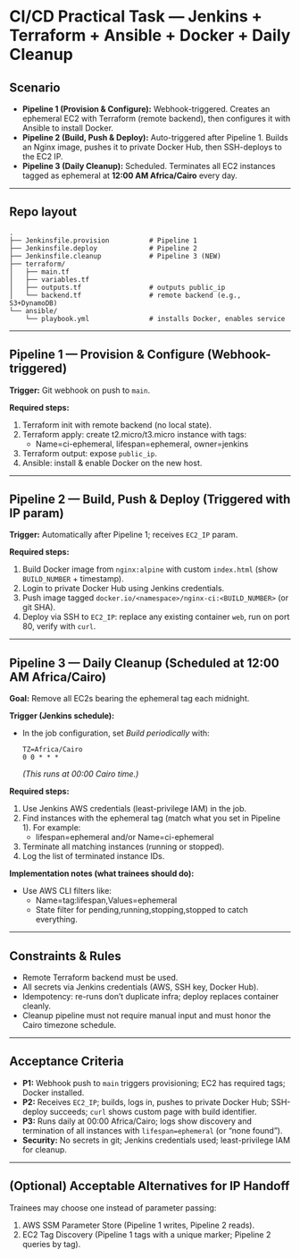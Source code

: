 # CI/CD Practical Task — Jenkins + Terraform + Ansible + Docker + Daily Cleanup

## Scenario
- **Pipeline 1 (Provision & Configure):** Webhook-triggered. Creates an ephemeral EC2 with Terraform (remote backend), then configures it with Ansible to install Docker.
- **Pipeline 2 (Build, Push & Deploy):** Auto-triggered after Pipeline 1. Builds an Nginx image, pushes it to private Docker Hub, then SSH-deploys to the EC2 IP.
- **Pipeline 3 (Daily Cleanup):** Scheduled. Terminates all EC2 instances tagged as ephemeral at **12:00 AM Africa/Cairo** every day.

---

## Repo layout
```
.
├── Jenkinsfile.provision          # Pipeline 1
├── Jenkinsfile.deploy             # Pipeline 2
├── Jenkinsfile.cleanup            # Pipeline 3 (NEW)
├── terraform/
│   ├── main.tf
│   ├── variables.tf
│   ├── outputs.tf                 # outputs public_ip
│   └── backend.tf                 # remote backend (e.g., S3+DynamoDB)
└── ansible/
    └── playbook.yml               # installs Docker, enables service
```

---

## Pipeline 1 — Provision & Configure (Webhook-triggered)

**Trigger:** Git webhook on push to `main`.

**Required steps:**
1. Terraform init with remote backend (no local state).
2. Terraform apply: create t2.micro/t3.micro instance with tags:
   - Name=ci-ephemeral, lifespan=ephemeral, owner=jenkins
3. Terraform output: expose `public_ip`.
4. Ansible: install & enable Docker on the new host.

---

## Pipeline 2 — Build, Push & Deploy (Triggered with IP param)

**Trigger:** Automatically after Pipeline 1; receives `EC2_IP` param.

**Required steps:**
1. Build Docker image from `nginx:alpine` with custom `index.html` (show `BUILD_NUMBER` + timestamp).
2. Login to private Docker Hub using Jenkins credentials.
3. Push image tagged `docker.io/<namespace>/nginx-ci:<BUILD_NUMBER>` (or git SHA).
4. Deploy via SSH to `EC2_IP`: replace any existing container `web`, run on port 80, verify with `curl`.

---

## Pipeline 3 — Daily Cleanup (Scheduled at 12:00 AM Africa/Cairo)

**Goal:** Remove all EC2s bearing the ephemeral tag each midnight.

**Trigger (Jenkins schedule):**
- In the job configuration, set *Build periodically* with:
  ```
  TZ=Africa/Cairo
  0 0 * * *
  ```
  *(This runs at 00:00 Cairo time.)*

**Required steps:**
1. Use Jenkins AWS credentials (least-privilege IAM) in the job.
2. Find instances with the ephemeral tag (match what you set in Pipeline 1). For example:
   - lifespan=ephemeral and/or Name=ci-ephemeral
3. Terminate all matching instances (running or stopped).
4. Log the list of terminated instance IDs.

**Implementation notes (what trainees should do):**
- Use AWS CLI filters like:
  - Name=tag:lifespan,Values=ephemeral
  - State filter for pending,running,stopping,stopped to catch everything.

---

## Constraints & Rules 
- Remote Terraform backend must be used.
- All secrets via Jenkins credentials (AWS, SSH key, Docker Hub).
- Idempotency: re-runs don’t duplicate infra; deploy replaces container cleanly.
- Cleanup pipeline must not require manual input and must honor the Cairo timezone schedule.

---

## Acceptance Criteria
- **P1:** Webhook push to `main` triggers provisioning; EC2 has required tags; Docker installed.
- **P2:** Receives `EC2_IP`; builds, logs in, pushes to private Docker Hub; SSH-deploy succeeds; `curl` shows custom page with build identifier.
- **P3:** Runs daily at 00:00 Africa/Cairo; logs show discovery and termination of all instances with `lifespan=ephemeral` (or “none found”).
- **Security:** No secrets in git; Jenkins credentials used; least-privilege IAM for cleanup.

---

## (Optional) Acceptable Alternatives for IP Handoff

Trainees may choose one instead of parameter passing:
1. AWS SSM Parameter Store (Pipeline 1 writes, Pipeline 2 reads).
2. EC2 Tag Discovery (Pipeline 1 tags with a unique marker; Pipeline 2 queries by tag).
